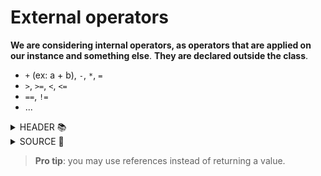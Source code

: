 # External operators

**We are considering internal operators, as operators that are applied on our instance and something else**. **They are declared outside the class**.

* `+` (ex: a + b), `-`, `*`, `=` 
* `>`, `>=`, `<`, `<=`
* `==`, `!=`
* ...

<details class="details-e">
<summary>HEADER 📚</summary>

```cpp
// main.hpp
#ifndef MAIN_HPP
#define MAIN_HPP

#include <ostream>

struct Fraction {
private:
	int numerator_;
	int denominator_;
public:
	Fraction(int numerator, int denominator = 1);
}

Fraction operator-( const Fraction &f1, const Fraction &f2 );
Fraction operator*( const Fraction &f1, const Fraction &f2 );
Fraction operator/( const Fraction &f1, const Fraction &f2 );
Fraction operator+( const Fraction &f1, const Fraction &f2 );
bool operator==( const Fraction &f1, const Fraction &f2 );
bool operator!=( const Fraction &f1, const Fraction &f2 );
bool operator<( const Fraction &f1, const Fraction &f2 );
bool operator>( const Fraction &f1, const Fraction &f2 );
bool operator<=( const Fraction &f1, const Fraction &f2 );
bool operator>=( const Fraction &f1, const Fraction &f2 );
std::ostream& operator<<(std::ostream& os, const Fraction& f);

#endif //MAIN_HPP
```
</details>

<details class="details-e">
<summary>SOURCE 📖</summary>

```cpp
// main.cpp
#include "main.hpp"

Fraction::Fraction(int numerator, int denominator) {
    numerator_ = numerator;
    denominator_ = denominator;
}

// if inside a namespace, use :: (ig: ns::operator+)

Fraction operator+(const Fraction& f1, const Fraction& f2) {
    return f1; // todo
}
Fraction operator-(const Fraction& f1, const Fraction& f2) {
    return f1 + (-f2);
}
Fraction operator*(const Fraction& f1, const Fraction& f2) {
    return f1; // todo
}
Fraction operator/(const Fraction& f1, const Fraction& f2) {
    return f1; // todo
}
bool operator==(const Fraction& f1, const Fraction& f2) {
    return false; // todo
}
bool operator!=(const Fraction& f1, const Fraction& f2) {
    return !(f1 == f2);
}
std::ostream& operator<<(std::ostream& os, const Fraction& f) {
    return os; // todo
}

bool operator<( const Fraction &f1, const Fraction &f2 ) {
    return false; // todo
}

bool operator>( const Fraction &f1, const Fraction &f2 ) {
    return f2 < f1;
}

bool operator<=( const Fraction &f1, const Fraction &f2 ) {
    return !(f2 < f1);
}

bool operator>=( const Fraction &f1, const Fraction &f2 ) {
    return !(f1 < f2);
}
```
</details>

> **Pro tip**: you may use references instead of returning a value.